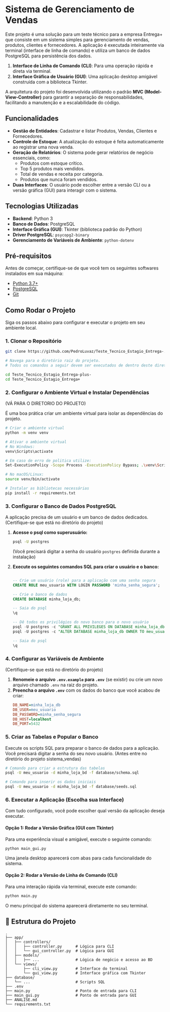 # Sistema de Gerenciamento de Vendas

Este projeto é uma solução para um teste técnico para a empresa Entrega+ que consiste em um sistema simples para gerenciamento de vendas, produtos, clientes e fornecedores. A aplicação é executada inteiramente via terminal (interface de linha de comando) e utiliza um banco de dados PostgreSQL para persistência dos dados.

1.  **Interface de Linha de Comando (CLI)**: Para uma operação rápida e direta via terminal.
2.  **Interface Gráfica de Usuário (GUI)**: Uma aplicação desktop amigável construída com a biblioteca Tkinter.

A arquitetura do projeto foi desenvolvida utilizando o padrão **MVC (Model-View-Controller)** para garantir a separação de responsabilidades, facilitando a manutenção e a escalabilidade do código.

## Funcionalidades

* **Gestão de Entidades**: Cadastrar e listar Produtos, Vendas, Clientes e Fornecedores.
* **Controle de Estoque**: A atualização do estoque é feita automaticamente ao registrar uma nova venda.
* **Geração de Relatórios**: O sistema pode gerar relatórios de negócio essenciais, como:
    * Produtos com estoque crítico.
    * Top 5 produtos mais vendidos.
    * Total de vendas e receita por categoria.
    * Produtos que nunca foram vendidos.
* **Duas Interfaces**: O usuário pode escolher entre a versão CLI ou a versão gráfica (GUI) para interagir com o sistema.

## Tecnologias Utilizadas

* **Backend**: Python 3
* **Banco de Dados**: PostgreSQL
* **Interface Gráfica (GUI)**: Tkinter (biblioteca padrão do Python)
* **Driver PostgreSQL**: `psycopg2-binary`
* **Gerenciamento de Variáveis de Ambiente**: `python-dotenv`

## Pré-requisitos

Antes de começar, certifique-se de que você tem os seguintes softwares instalados em sua máquina:
* [Python 3.7+](https://www.python.org/downloads/)
* [PostgreSQL](https://www.postgresql.org/download/)
* [Git](https://git-scm.com/downloads)

## Como Rodar o Projeto

Siga os passos abaixo para configurar e executar o projeto em seu ambiente local.

### 1. Clonar o Repositório
```bash
git clone https://github.com/PedroLuvaz/Teste_Tecnico_Estagio_Entrega-.git

# Navega para o diretório raiz do projeto. 
# Todos os comandos a seguir devem ser executados de dentro deste diretório.

cd Teste_Tecnico_Estagio_Entrega-plus-
cd Teste_Tecnico_Estagio_Entrega+
```

### 2. Configurar o Ambiente Virtual e Instalar Dependências
(VÁ PARA O DIRETORIO DO PROJETO)

É uma boa prática criar um ambiente virtual para isolar as dependências do projeto.

```bash
# Criar o ambiente virtual
python -m venv venv

# Ativar o ambiente virtual
# No Windows:
venv\Scripts\activate

# Em caso de erro de politica utilize:
Set-ExecutionPolicy -Scope Process -ExecutionPolicy Bypass; .\venv\Scripts\Activate.ps1

# No macOS/Linux:
source venv/bin/activate

# Instalar as bibliotecas necessárias
pip install -r requirements.txt
```

### 3. Configurar o Banco de Dados PostgreSQL

A aplicação precisa de um usuário e um banco de dados dedicados.
(Certifique-se que está no diretório do projeto)

1.  **Acesse o psql como superusuário:**
    ```bash
    psql -U postgres
    ```
    
    (Você precisará digitar a senha do usuário `postgres` definida durante a instalação)

2.  **Execute os seguintes comandos SQL para criar o usuário e o banco:**
    ```sql
    
    -- Crie um usuário (role) para a aplicação com uma senha segura
    CREATE ROLE meu_usuario WITH LOGIN PASSWORD 'minha_senha_segura';
    
    -- Crie o banco de dados
    CREATE DATABASE minha_loja_db;
    
    -- Saia do psql
    \q
    ```
    ```sql
    -- Dê todos os privilégios do novo banco para o novo usuário
    psql -U postgres -c "GRANT ALL PRIVILEGES ON DATABASE minha_loja_db TO meu_usuario;"
    psql -U postgres -c "ALTER DATABASE minha_loja_db OWNER TO meu_usuario;"

    -- Saia do psql
    \q
    ```

### 4. Configurar as Variáveis de Ambiente
(Certifique-se que está no diretório do projeto)

1.  **Renomeie o arquivo `.env.example` para `.env`** (se existir) ou crie um novo arquivo chamado `.env` na raiz do projeto.
2.  **Preencha o arquivo `.env`** com os dados do banco que você acabou de criar:
    ```ini
    DB_NAME=minha_loja_db
    DB_USER=meu_usuario
    DB_PASSWORD=minha_senha_segura
    DB_HOST=localhost
    DB_PORT=5432
    ```

### 5. Criar as Tabelas e Popular o Banco

Execute os scripts SQL para preparar o banco de dados para a aplicação. Você precisará digitar a senha do seu novo usuário. (Antes entre no diretório do projeto sistema_vendas)

```bash
# Comando para criar a estrutura das tabelas
psql -U meu_usuario -d minha_loja_bd -f database/schema.sql

# Comando para inserir os dados iniciais
psql -U meu_usuario -d minha_loja_bd -f database/seeds.sql
```

### 6. Executar a Aplicação (Escolha sua Interface)

Com tudo configurado, você pode escolher qual versão da aplicação deseja executar.

#### Opção 1: Rodar a Versão Gráfica (GUI com Tkinter)

Para uma experiência visual e amigável, execute o seguinte comando:

```bash
python main_gui.py
```
Uma janela desktop aparecerá com abas para cada funcionalidade do sistema.

#### Opção 2: Rodar a Versão de Linha de Comando (CLI)

Para uma interação rápida via terminal, execute este comando:

```bash
python main.py
```
O menu principal do sistema aparecerá diretamente no seu terminal.

## 📂 Estrutura do Projeto

```
.
├── app/
│   ├── controllers/
│   │   ├── controller.py      # Lógica para CLI
│   │   └── gui_controller.py  # Lógica para GUI
│   ├── models/
│   │   ├── ...                # Lógica de negócio e acesso ao BD
│   └── views/
│       ├── cli_view.py        # Interface do terminal
│       └── gui_view.py        # Interface gráfica com Tkinter
├── database/
│   └── ...                    # Scripts SQL
├── .env
├── main.py                    # Ponto de entrada para CLI
├── main_gui.py                # Ponto de entrada para GUI
├── ANALISE.md
└── requirements.txt
```
